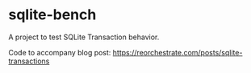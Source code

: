 # sqlite-bench

A project to test SQLite Transaction behavior.

Code to accompany blog post: https://reorchestrate.com/posts/sqlite-transactions
